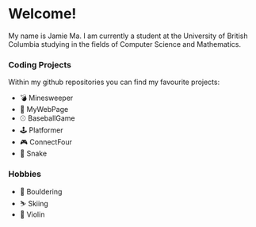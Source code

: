 # Welcome!

My name is Jamie Ma. I am currently a student at the University of British Columbia studying in the fields of Computer Science and Mathematics.

### Coding Projects

Within my github repositories you can find my favourite projects:
- 💣 Minesweeper
- 📄 MyWebPage
- ⚾ BaseballGame
- 🕹️ Platformer
- 🎮 ConnectFour
- 🐍 Snake

### Hobbies

- 🧗 Bouldering
- ⛷️ Skiing
- 🎻 Violin

<!--
**jamiema1/jamiema1** is a ✨ _special_ ✨ repository because its `README.md` (this file) appears on your GitHub profile.

Here are some ideas to get you started:

- 🔭 I’m currently working on ...
- 🌱 I’m currently learning ...
- 👯 I’m looking to collaborate on ...
- 🤔 I’m looking for help with ...
- 💬 Ask me about ...
- 📫 How to reach me: ...
- 😄 Pronouns: ...
- ⚡ Fun fact: ...
-->
